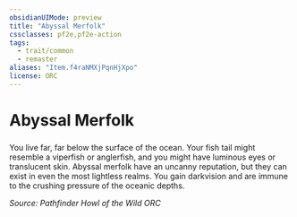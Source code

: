```yaml
---
obsidianUIMode: preview
title: "Abyssal Merfolk"
cssclasses: pf2e,pf2e-action
tags:
  - trait/common
  - remaster
aliases: "Item.f4raNMXjPqnHjXpo"
license: ORC
---
```

# Abyssal Merfolk

### 






You live far, far below the surface of the ocean. Your fish tail might resemble a viperfish or anglerfish, and you might have luminous eyes or translucent skin. Abyssal merfolk have an uncanny reputation, but they can exist in even the most lightless realms. You gain darkvision and are immune to the crushing pressure of the oceanic depths.

*Source: Pathfinder Howl of the Wild*
*ORC*